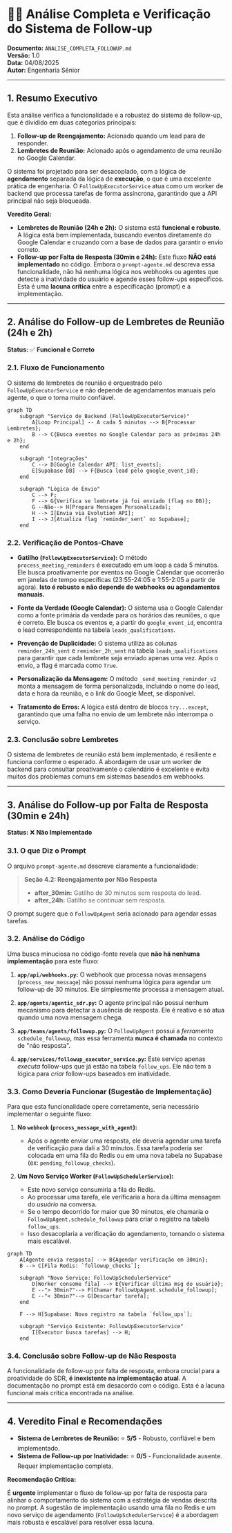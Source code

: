 # 🕵️‍♂️ Análise Completa e Verificação do Sistema de Follow-up

**Documento:** `ANALISE_COMPLETA_FOLLOWUP.md`  
**Versão:** 1.0  
**Data:** 04/08/2025  
**Autor:** Engenharia Sênior

---

## 1. Resumo Executivo

Esta análise verifica a funcionalidade e a robustez do sistema de follow-up, que é dividido em duas categorias principais:

1.  **Follow-up de Reengajamento:** Acionado quando um lead para de responder.
2.  **Lembretes de Reunião:** Acionado após o agendamento de uma reunião no Google Calendar.

O sistema foi projetado para ser desacoplado, com a lógica de **agendamento** separada da lógica de **execução**, o que é uma excelente prática de engenharia. O `FollowUpExecutorService` atua como um worker de backend que processa tarefas de forma assíncrona, garantindo que a API principal não seja bloqueada.

**Veredito Geral:**

-   **Lembretes de Reunião (24h e 2h):** O sistema está **funcional e robusto**. A lógica está bem implementada, buscando eventos diretamente do Google Calendar e cruzando com a base de dados para garantir o envio correto.
-   **Follow-up por Falta de Resposta (30min e 24h):** Este fluxo **NÃO está implementado** no código. Embora o `prompt-agente.md` descreva essa funcionalidade, não há nenhuma lógica nos webhooks ou agentes que detecte a inatividade do usuário e agende esses follow-ups específicos. Esta é uma **lacuna crítica** entre a especificação (prompt) e a implementação.

---

## 2. Análise do Follow-up de Lembretes de Reunião (24h e 2h)

**Status:** ✅ **Funcional e Correto**

### 2.1. Fluxo de Funcionamento

O sistema de lembretes de reunião é orquestrado pelo `FollowUpExecutorService` e não depende de agendamentos manuais pelo agente, o que o torna muito confiável.

```mermaid
graph TD
    subgraph "Serviço de Backend (FollowUpExecutorService)"
        A[Loop Principal] -- A cada 5 minutos --> B{Processar Lembretes};
        B --> C{Busca eventos no Google Calendar para as próximas 24h e 2h};
    end

    subgraph "Integrações"
        C --> D[Google Calendar API: list_events];
        E[Supabase DB] --> F{Busca lead pelo google_event_id};
    end

    subgraph "Lógica de Envio"
        C --> F;
        F --> G{Verifica se lembrete já foi enviado (flag no DB)};
        G --Não--> H[Prepara Mensagem Personalizada];
        H --> I[Envia via Evolution API];
        I --> J[Atualiza flag `reminder_sent` no Supabase];
    end
```

### 2.2. Verificação de Pontos-Chave

-   **Gatilho (`FollowUpExecutorService`):** O método `process_meeting_reminders` é executado em um loop a cada 5 minutos. Ele busca proativamente por eventos no Google Calendar que ocorrerão em janelas de tempo específicas (23:55-24:05 e 1:55-2:05 a partir de agora). **Isto é robusto e não depende de webhooks ou agendamentos manuais.**

-   **Fonte da Verdade (Google Calendar):** O sistema usa o Google Calendar como a fonte primária da verdade para os horários das reuniões, o que é correto. Ele busca os eventos e, a partir do `google_event_id`, encontra o lead correspondente na tabela `leads_qualifications`.

-   **Prevenção de Duplicidade:** O sistema utiliza as colunas `reminder_24h_sent` e `reminder_2h_sent` na tabela `leads_qualifications` para garantir que cada lembrete seja enviado apenas uma vez. Após o envio, a flag é marcada como `True`.

-   **Personalização da Mensagem:** O método `_send_meeting_reminder_v2` monta a mensagem de forma personalizada, incluindo o nome do lead, data e hora da reunião, e o link do Google Meet, se disponível.

-   **Tratamento de Erros:** A lógica está dentro de blocos `try...except`, garantindo que uma falha no envio de um lembrete não interrompa o serviço.

### 2.3. Conclusão sobre Lembretes

O sistema de lembretes de reunião está bem implementado, é resiliente e funciona conforme o esperado. A abordagem de usar um worker de backend para consultar proativamente o calendário é excelente e evita muitos dos problemas comuns em sistemas baseados em webhooks.

---

## 3. Análise do Follow-up por Falta de Resposta (30min e 24h)

**Status:** ❌ **Não Implementado**

### 3.1. O que Diz o Prompt

O arquivo `prompt-agente.md` descreve claramente a funcionalidade:

> **Seção 4.2: Reengajamento por Não Resposta**
> -   **after_30min:** Gatilho de 30 minutos sem resposta do lead.
> -   **after_24h:** Gatilho se continuar sem resposta.

O prompt sugere que o `FollowUpAgent` seria acionado para agendar essas tarefas.

### 3.2. Análise do Código

Uma busca minuciosa no código-fonte revela que **não há nenhuma implementação** para este fluxo:

1.  **`app/api/webhooks.py`:** O webhook que processa novas mensagens (`process_new_message`) não possui nenhuma lógica para agendar um follow-up de 30 minutos. Ele simplesmente processa a mensagem atual.

2.  **`app/agents/agentic_sdr.py`:** O agente principal não possui nenhum mecanismo para detectar a ausência de resposta. Ele é reativo e só atua quando uma nova mensagem chega.

3.  **`app/teams/agents/followup.py`:** O `FollowUpAgent` possui a *ferramenta* `schedule_followup`, mas essa ferramenta **nunca é chamada** no contexto de "não resposta".

4.  **`app/services/followup_executor_service.py`:** Este serviço apenas *executa* follow-ups que já estão na tabela `follow_ups`. Ele não tem a lógica para *criar* follow-ups baseados em inatividade.

### 3.3. Como Deveria Funcionar (Sugestão de Implementação)

Para que esta funcionalidade opere corretamente, seria necessário implementar o seguinte fluxo:

1.  **No `webhook` (`process_message_with_agent`):**
    -   Após o agente enviar uma resposta, ele deveria agendar uma tarefa de verificação para dali a 30 minutos. Essa tarefa poderia ser colocada em uma fila do Redis ou em uma nova tabela no Supabase (ex: `pending_followup_checks`).

2.  **Um Novo Serviço Worker (`FollowUpSchedulerService`):**
    -   Este novo serviço consumiria a fila do Redis.
    -   Ao processar uma tarefa, ele verificaria a hora da última mensagem do *usuário* na conversa.
    -   Se o tempo decorrido for maior que 30 minutos, ele chamaria o `FollowUpAgent.schedule_followup` para criar o registro na tabela `follow_ups`.
    -   Isso desacoplaria a verificação do agendamento, tornando o sistema mais escalável.

```mermaid
graph TD
    A[Agente envia resposta] --> B{Agendar verificação em 30min};
    B --> C[Fila Redis: `followup_checks`];
    
    subgraph "Novo Serviço: FollowUpSchedulerService"
        D[Worker consome fila] --> E{Verificar última msg do usuário};
        E --"> 30min?"--> F[Chamar FollowUpAgent.schedule_followup];
        E --"< 30min?"--> G[Descartar tarefa];
    end
    
    F --> H[Supabase: Novo registro na tabela `follow_ups`];
    
    subgraph "Serviço Existente: FollowUpExecutorService"
        I[Executor busca tarefas] --> H;
    end
```

### 3.4. Conclusão sobre Follow-up de Não Resposta

A funcionalidade de follow-up por falta de resposta, embora crucial para a proatividade do SDR, **é inexistente na implementação atual**. A documentação no prompt está em desacordo com o código. Esta é a lacuna funcional mais crítica encontrada na análise.

---

## 4. Veredito Final e Recomendações

-   **Sistema de Lembretes de Reunião:** ⭐️ **5/5** - Robusto, confiável e bem implementado.
-   **Sistema de Follow-up por Inatividade:** ⭐️ **0/5** - Funcionalidade ausente. Requer implementação completa.

**Recomendação Crítica:**

É **urgente** implementar o fluxo de follow-up por falta de resposta para alinhar o comportamento do sistema com a estratégia de vendas descrita no prompt. A sugestão de implementação usando uma fila no Redis e um novo serviço de agendamento (`FollowUpSchedulerService`) é a abordagem mais robusta e escalável para resolver essa lacuna.
